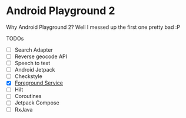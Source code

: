 # Android Playground 2
Why Android Playground 2? Well I messed up the first one pretty bad :P

TODOs
- [ ] Search Adapter
- [ ] Reverse geocode API
- [ ] Speech to text
- [ ] Android Jetpack
- [ ] Checkstyle
- [x] [Foreground Service](app/src/main/java/com/sanket/androidplayground2/appcomponents/services/services/ForegroundService.kt)
- [ ] Hilt
- [ ] Coroutines
- [ ] Jetpack Compose
- [ ] RxJava